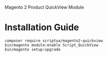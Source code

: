 Magento 2 Product QuickView Module

# Installation Guide
````
composer require scriptua/magento2-quickview
bin/magento module:enable Script_QuickView
bin/magento setup:upgrade
````
